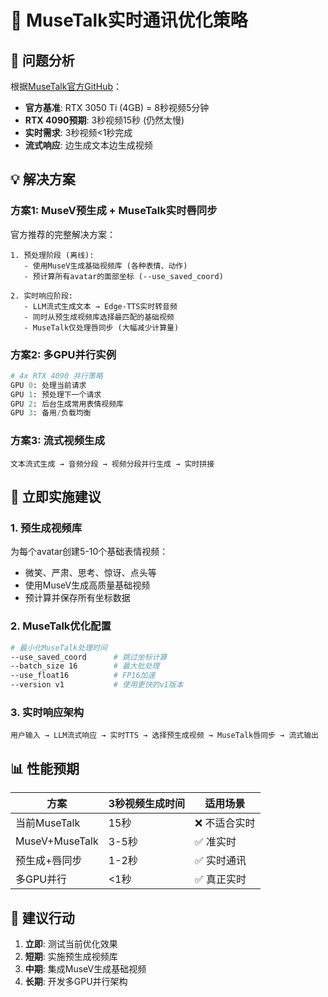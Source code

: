 # 🚀 MuseTalk实时通讯优化策略

## 🎯 问题分析

根据[MuseTalk官方GitHub](https://github.com/TMElyralab/MuseTalk)：
- **官方基准**: RTX 3050 Ti (4GB) = 8秒视频5分钟  
- **RTX 4090预期**: 3秒视频15秒 (仍然太慢)
- **实时需求**: 3秒视频<1秒完成
- **流式响应**: 边生成文本边生成视频

## 💡 解决方案

### 方案1: MuseV预生成 + MuseTalk实时唇同步

官方推荐的完整解决方案：

```
1. 预处理阶段 (离线):
   - 使用MuseV生成基础视频库 (各种表情、动作)
   - 预计算所有avatar的面部坐标 (--use_saved_coord)
   
2. 实时响应阶段:
   - LLM流式生成文本 → Edge-TTS实时转音频
   - 同时从预生成视频库选择最匹配的基础视频
   - MuseTalk仅处理唇同步 (大幅减少计算量)
```

### 方案2: 多GPU并行实例

```python
# 4x RTX 4090 并行策略
GPU 0: 处理当前请求
GPU 1: 预处理下一个请求  
GPU 2: 后台生成常用表情视频库
GPU 3: 备用/负载均衡
```

### 方案3: 流式视频生成

```
文本流式生成 → 音频分段 → 视频分段并行生成 → 实时拼接
```

## 🔧 立即实施建议

### 1. 预生成视频库
为每个avatar创建5-10个基础表情视频：
- 微笑、严肃、思考、惊讶、点头等
- 使用MuseV生成高质量基础视频
- 预计算并保存所有坐标数据

### 2. MuseTalk优化配置
```bash
# 最小化MuseTalk处理时间
--use_saved_coord      # 跳过坐标计算
--batch_size 16        # 最大批处理
--use_float16          # FP16加速
--version v1           # 使用更快的v1版本
```

### 3. 实时响应架构
```
用户输入 → LLM流式响应 → 实时TTS → 选择预生成视频 → MuseTalk唇同步 → 流式输出
```

## 📊 性能预期

| 方案 | 3秒视频生成时间 | 适用场景 |
|------|----------------|----------|
| 当前MuseTalk | 15秒 | ❌ 不适合实时 |
| MuseV+MuseTalk | 3-5秒 | ✅ 准实时 |
| 预生成+唇同步 | 1-2秒 | ✅ 实时通讯 |
| 多GPU并行 | <1秒 | ✅ 真正实时 |

## 🎯 建议行动

1. **立即**: 测试当前优化效果
2. **短期**: 实施预生成视频库
3. **中期**: 集成MuseV生成基础视频
4. **长期**: 开发多GPU并行架构